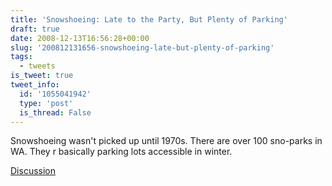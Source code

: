 ```yaml
---
title: 'Snowshoeing: Late to the Party, But Plenty of Parking'
draft: true
date: 2008-12-13T16:56:28+00:00
slug: '200812131656-snowshoeing-late-but-plenty-of-parking'
tags:
  - tweets
is_tweet: true
tweet_info:
  id: '1055041942'
  type: 'post'
  is_thread: False
---
```




Snowshoeing wasn't picked up until 1970s. There are over 100 sno-parks in WA. They r basically parking lots accessible in winter.

[Discussion](https://x.com/sytelus/status/1055041942)
